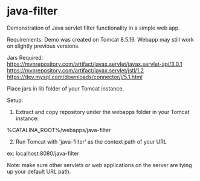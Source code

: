 # java-filter
Demonstration of Java servlet filter functionality in a simple web app. 

Requirements:
Demo was created on Tomcat 8.5.16. Webapp may still work on slightly previous versions. 

Jars Required:
https://mvnrepository.com/artifact/javax.servlet/javax.servlet-api/3.0.1
https://mvnrepository.com/artifact/javax.servlet/jstl/1.2
https://dev.mysql.com/downloads/connector/j/5.1.html

Place jars in lib folder of your Tomcat instance.


Setup:
1. Extract and copy repository under the webapps folder in your Tomcat instance:

%CATALINA_ROOT%/webapps/java-filter

2. Run Tomcat with 'java-filter' as the context path of your URL

ex: localhost:8080/java-filter

Note: make sure other servlets or web applications on the server are tying up your default URL path. 


